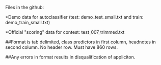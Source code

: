 Files in the github:

*Demo data for autoclassifier (test: demo_test_small.txt and train: demo_train_small.txt)

*Official "scoring" data for contest: test_007_trimmed.txt

##Format is tab delimited, class predictors in first column, headnotes in second column.  No header row.  Must have 860 rows.

##Any errors in format results in disqualification of appliciton.

